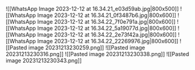 ![[WhatsApp Image 2023-12-12 at 16.34.21_e03d59ab.jpg|800x500]]
![[WhatsApp Image 2023-12-12 at 16.34.21_0f3487b6.jpg|800x600]]
![[WhatsApp Image 2023-12-12 at 16.34.22_7f0e791a.jpg|800x600]]
![[WhatsApp Image 2023-12-12 at 16.34.22_5a19077d.jpg|800x600]]
![[WhatsApp Image 2023-12-12 at 16.34.22_2e73f42a.jpg|800x600]]
![[WhatsApp Image 2023-12-12 at 16.34.22_22269976.jpg|800x600]]
![[Pasted image 20231213230259.png]]
![[Pasted image 20231213230316.png]]
![[Pasted image 20231213230338.png]]
![[Pasted image 20231213230343.png]]